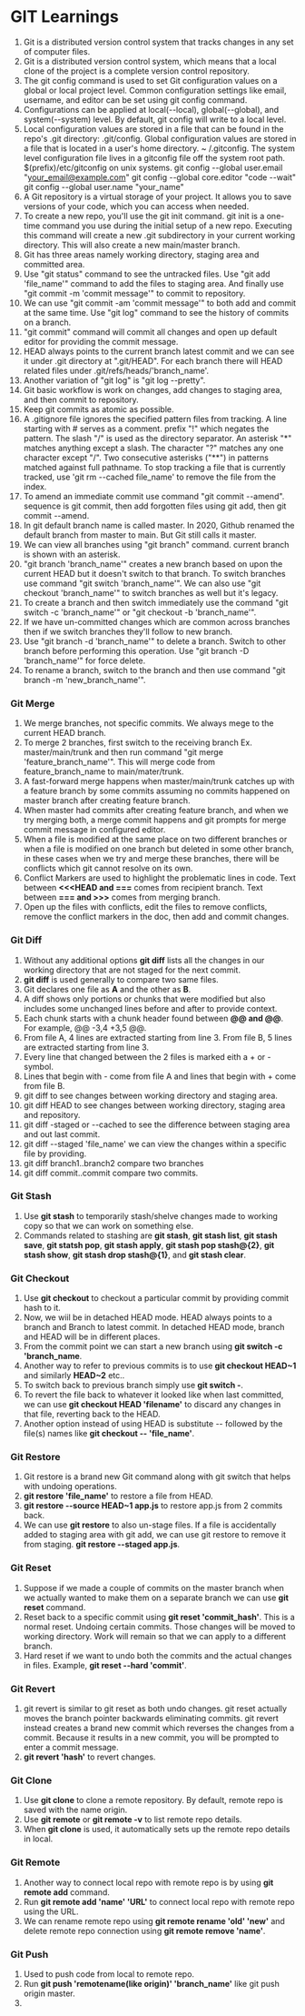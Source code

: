# GIT Learnings

1. Git is a distributed version control system that tracks changes in any set of computer files.
2. Git is a distributed version control system, which means that a local clone of the project is a complete version control repository.
3. The git config command is used to set Git configuration values on a global or local project level. Common configuration settings like email, username, and editor can be set using git config command.
4. Configurations can be applied at local(--local), global(--global), and system(--system) level. By default, git config will write to a local level.
5. Local configuration values are stored in a file that can be found in the repo's .git directory: .git/config. Global configuration values are stored in a file that is located in a user's home directory. ~ /.gitconfig. The system level configuration file lives in a gitconfig file off the system root path. $(prefix)/etc/gitconfig on unix systems.
   git config --global user.email "your_email@example.com"
   git config --global core.editor "code --wait"
   git config --global user.name "your_name"
6. A Git repository is a virtual storage of your project. It allows you to save versions of your code, which you can access when needed.
7. To create a new repo, you'll use the git init command. git init is a one-time command you use during the initial setup of a new repo. Executing this command will create a new .git subdirectory in your current working directory. This will also create a new main/master branch.
8. Git has three areas namely working directory, staging area and committed area.
9. Use "git status" command to see the untracked files. Use "git add 'file_name'" command to add the files to staging area. And finally use "git commit -m 'commit message'" to commit to repository.
10. We can use "git commit -am 'commit message'" to both add and commit at the same time. Use "git log" command to see the history of commits on a branch.
11. "git commit" command will commit all changes and open up default editor for providing the commit message.
12. HEAD always points to the current branch latest commit and we can see it under .git directory at ".git/HEAD". For each branch there will HEAD related files under .git/refs/heads/'branch_name'.
13. Another variation of "git log" is "git log --pretty".
14. Git basic workflow is work on changes, add changes to staging area, and then commit to repository.
15. Keep git commits as atomic as possible.
16. A .gitignore file ignores the specified pattern files from tracking. A line starting with # serves as a comment. prefix "!" which negates the pattern. The slash "/" is used as the directory separator. An asterisk "*" matches anything except a slash. The character "?" matches any one character except "/". Two consecutive asterisks ("**") in patterns matched against full pathname. To stop tracking a file that is currently tracked, use 'git rm --cached file_name' to remove the file from the index.
17. To amend an immediate commit use command "git commit --amend". sequence is git commit, then add forgotten files using git add, then git commit --amend.
18. In git default branch name is called master. In 2020, Github renamed the default branch from master to main. But Git still calls it master.
19. We can view all branches using "git branch" command. current branch is shown with an asterisk.
20. "git branch 'branch_name'" creates a new branch based on upon the current HEAD but it doesn't switch to that branch. To switch branches use command "git switch 'branch_name'". We can also use "git checkout 'branch_name'" to switch branches as well but it's legacy.
21. To create a branch and then switch immediately use the command "git switch -c 'branch_name'" or "git checkout -b 'branch_name'".
22. If we have un-committed changes which are common across branches then if we switch branches they'll follow to new branch.
23. Use "git branch -d 'branch_name'" to delete a branch. Switch to other branch before performing this operation. Use "git branch -D 'branch_name'" for force delete.
24. To rename a branch, switch to the branch and then use command "git branch -m 'new_branch_name'".

### Git Merge
    
1. We merge branches, not specific commits. We always mege to the current HEAD branch.
2. To merge 2 branches, first switch to the receiving branch Ex. master/main/trunk and then run command "git merge 'feature_branch_name'". This will merge code from feature_branch_name to main/mater/trunk.
3. A fast-forward merge happens when master/main/trunk catches up with a feature branch by some commits assuming no commits happened on master branch after creating feature branch.
4. When master had commits after creating feature branch, and when we try merging both, a merge commit happens and git prompts for merge commit message in configured editor.
5. When a file is modified at the same place on two different  branches or when a file is modified on one branch but deleted in some other branch, in these cases when we try and merge these branches, there will be conflicts which git cannot resolve on its own.
6. Conflict Markers are used to highlight the problematic lines in code. Text between **<<<HEAD and ===** comes from recipient branch. Text between **=== and >>>** comes from merging branch.
7. Open up the files with conflicts, edit the files to remove conflicts, remove the conflict markers in the doc, then add and commit changes.

### Git Diff
1. Without any additional options **git diff** lists all the changes in our working directory that are not staged for the next commit.
2. **git diff** is used generally to compare two same files.
3. Git declares one file as **A** and the other as **B**.
4. A diff shows only portions or chunks that were modified but also includes some unchanged lines before and after to provide context.
5. Each chunk starts with a chunk header found between **@@ and @@**. For example, @@ -3,4 +3,5 @@.
6. From file A, 4 lines are extracted starting from line 3. From file B, 5 lines are extracted starting from line 3.
7. Every line that changed between the 2 files is marked eith a + or - symbol.
8. Lines that begin with - come from file A and lines that begin with + come from file B.
9. git diff to see changes between working directory and staging area.
10. git diff HEAD to see changes between working directory, staging area and repository.
11. git diff -staged or --cached to see the difference between staging area and out last commit.
12. git diff --staged 'file_name' we can view the changes within a specific file by providing.
13. git diff branch1..branch2 compare two branches
14. git diff commit..commit compare two commits.

### Git Stash
1. Use **git stash** to temporarily stash/shelve changes made to working copy so that we can work on something else.
2. Commands related to stashing are **git stash**, **git stash list**, **git stash save**, **git statsh pop**, **git stash apply**, **git stash pop stash@{2}**, **git stash show**, **git stash drop stash@{1}**, and **git stash clear**.

### Git Checkout
1. Use **git checkout** to checkout a particular commit by providing commit hash to it.
2. Now, we wiil be in detached HEAD mode. HEAD always points to a branch and Branch to latest commit. In detached HEAD mode, branch and HEAD will be in different places.
3. From the commit point we can start a new branch using **git switch -c 'branch_name**.
4. Another way to refer to previous commits is to use **git checkout HEAD~1** and similarly **HEAD~2** etc..
5. To switch back to previous branch simply use **git switch -**.
6. To revert the file back to whatever it looked like when last committed, we can use **git checkout HEAD 'filename'** to discard any changes in that file, reverting back to the HEAD.
7. Another option instead of using HEAD is substitute -- followed by the file(s) names like **git checkout -- 'file_name'**.

### Git Restore
1. Git restore is a brand new Git command along with git switch that helps with undoing operations.
2. **git restore 'file_name'** to restore a file from HEAD.
3. **git restore --source HEAD~1 app.js** to restore app.js from 2 commits back.
4. We can use **git restore** to also un-stage files. If a file is accidentally added to staging area with git add, we can use git restore to remove it from staging. **git restore --staged app.js**.

### Git Reset
1. Suppose if we made a couple of commits on the master branch when we actually wanted to make them on a separate branch we can use **git reset** command.
2. Reset back to a specific commit using **git reset 'commit_hash'**. This is a normal reset. Undoing certain commits. Those changes will be moved to working directory. Work will remain so that we can apply to a different branch.
3. Hard reset if we want to undo both the commits and the actual changes in files. Example, **git reset --hard 'commit'**.

### Git Revert
1. git revert is similar to git reset as both undo changes. git reset actually moves the branch pointer backwards eliminating commits. git revert instead creates a brand new commit which reverses the changes from a commit. Because it results in a new commit, you will be prompted to enter a commit message.
2. **git revert 'hash'** to revert changes.

### Git Clone
1. Use **git clone** to clone a remote repository. By default, remote repo is saved with the name origin.
2. Use **git remote** or **git remote -v** to list remote repo details.
3. When **git clone** is used, it automatically sets up the remote repo details in local.

### Git Remote
1. Another way to connect local repo with remote repo is by using **git remote add** command.
2. Run **git remote add 'name' 'URL'** to connect local repo with remote repo using the URL.
3. We can rename remote repo using **git remote rename 'old' 'new'** and delete remote repo connection using **git remote remove 'name'**.

### Git Push
1. Used to push code from local to remote repo.
2. Run **git push 'remotename(like origin)' 'branch_name'** like git push origin master.
3. 


